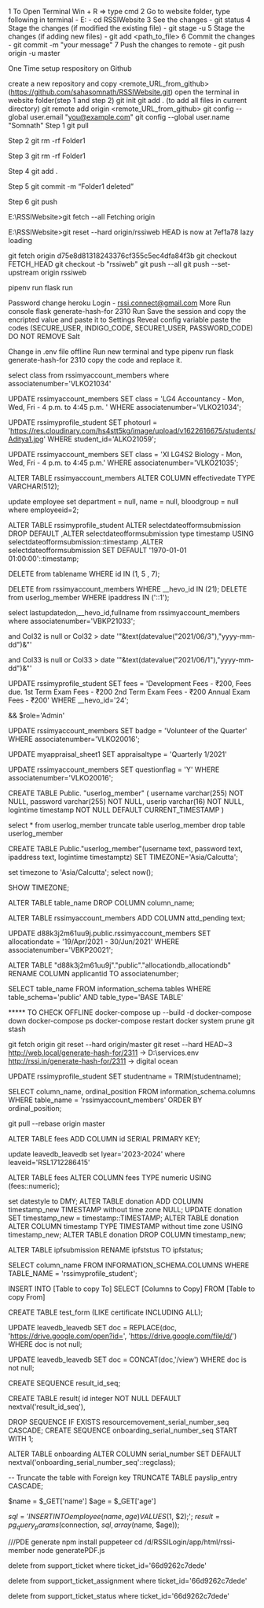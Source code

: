 1 To Open Terminal Win + R => type cmd 2 Go to website folder, type following in terminal - E: - cd RSSIWebsite 3 See the changes - git status 4 Stage the changes (if modified the existing file) - git stage -u 5 Stage the changes (if adding new files) - git add <path_to_file> 6 Commit the changes - git commit -m "your message" 7 Push the changes to remote - git push origin -u master

One Time setup respository on Github

create a new repository and copy <remote_URL_from_github> (https://github.com/sahasomnath/RSSIWebsite.git)
open the terminal in website folder(step 1 and step 2)
git init
git add . (to add all files in current directory)
git remote add origin <remote_URL_from_github>
git config --global user.email "you@example.com"
git config --global user.name "Somnath"
Step 1 git pull

Step 2 git rm -rf Folder1

Step 3 git rm -rf Folder1

Step 4 git add .

Step 5 git commit -m “Folder1 deleted”

Step 6 git push

E:\RSSIWebsite>git fetch --all Fetching origin

E:\RSSIWebsite>git reset --hard origin/rssiweb HEAD is now at 7ef1a78 lazy loading

git fetch origin d75e8d81318243376cf355c5ec4dfa84f3b git checkout FETCH_HEAD git checkout -b "rssiweb" git push --all git push --set-upstream origin rssiweb

pipenv run flask run

Password change
heroku Login - rssi.connect@gmail.com More Run console flask generate-hash-for 2310 Run Save the session and copy the encripted value and paste it to Settings Reveal config variable paste the codes (SECURE_USER, INDIGO_CODE, SECURE1_USER, PASSWORD_CODE) DO NOT REMOVE Salt

Change in .env file offline
Run new terminal and type pipenv run flask generate-hash-for 2310 copy the code and replace it.

select class from rssimyaccount_members where associatenumber='VLKO21034'

UPDATE rssimyaccount_members SET class = 'LG4 Accountancy - Mon, Wed, Fri - 4 p.m. to 4:45 p.m.
' WHERE associatenumber='VLKO21034';

UPDATE rssimyprofile_student SET photourl = 'https://res.cloudinary.com/hs4stt5kg/image/upload/v1622616675/students/Aditya1.jpg' WHERE student_id='ALKO21059';

UPDATE rssimyaccount_members SET class = 'XI LG4S2 Biology - Mon, Wed, Fri - 4 p.m. to 4:45 p.m.' WHERE associatenumber='VLKO21035';

ALTER TABLE rssimyaccount_members ALTER COLUMN effectivedate TYPE VARCHAR(512);

update employee set department = null, name = null, bloodgroup = null where employeeid=2;

ALTER TABLE rssimyprofile_student ALTER selectdateofformsubmission DROP DEFAULT ,ALTER selectdateofformsubmission type timestamp USING selectdateofformsubmission::timestamp ,ALTER selectdateofformsubmission SET DEFAULT '1970-01-01 01:00:00'::timestamp;

DELETE from tablename WHERE id IN (1, 5 , 7);

DELETE from rssimyaccount_members WHERE __hevo_id IN (21); DELETE from userlog_member WHERE ipaddress IN ('::1');

select lastupdatedon,__hevo_id,fullname from rssimyaccount_members where associatenumber='VBKP21033';

and Col32 is null or Col32 > date '"&text(datevalue("2021/06/3"),"yyyy-mm-dd")&"'

and Col33 is null or Col33 > date '"&text(datevalue("2021/06/1"),"yyyy-mm-dd")&"'

UPDATE rssimyprofile_student SET fees = 'Development Fees - ₹200, Fees due.
1st Term Exam Fees - ₹200
2nd Term Exam Fees - ₹200
Annual Exam Fees - ₹200' WHERE __hevo_id='24';

&& $role='Admin'

UPDATE rssimyaccount_members SET badge = 'Volunteer of the Quarter' WHERE associatenumber='VLKO20016';

UPDATE myappraisal_sheet1
SET appraisaltype = 'Quarterly 1/2021'

UPDATE rssimyaccount_members SET questionflag = 'Y' WHERE associatenumber='VLKO20016';

CREATE TABLE Public. "userlog_member" ( username varchar(255) NOT NULL, password varchar(255) NOT NULL, userip varchar(16) NOT NULL, logintime timestamp NOT NULL DEFAULT CURRENT_TIMESTAMP )

select * from userlog_member truncate table userlog_member drop table userlog_member

CREATE TABLE Public."userlog_member"(username text, password text, ipaddress text, logintime timestamptz) SET TIMEZONE='Asia/Calcutta';

set timezone to 'Asia/Calcutta'; select now();

SHOW TIMEZONE;

ALTER TABLE table_name DROP COLUMN column_name;

ALTER TABLE rssimyaccount_members ADD COLUMN attd_pending text;

UPDATE d88k3j2m61uu9j.public.rssimyaccount_members SET allocationdate = '19/Apr/2021 - 30/Jun/2021' WHERE associatenumber='VBKP20021';

ALTER TABLE "d88k3j2m61uu9j"."public"."allocationdb_allocationdb" RENAME COLUMN applicantid TO associatenumber;

SELECT table_name FROM information_schema.tables WHERE table_schema='public' AND table_type='BASE TABLE'

***** TO CHECK OFFLINE
docker-compose up --build -d
docker-compose down
docker-compose ps
docker-compose restart
docker system prune
git stash

git fetch origin
git reset --hard origin/master
git reset --hard HEAD~3
http://web.local/generate-hash-for/2311 -> D:\services\.env
http://rssi.in/generate-hash-for/2311 -> digital ocean

UPDATE rssimyprofile_student
SET studentname = TRIM(studentname);

SELECT column_name, ordinal_position
FROM information_schema.columns
WHERE table_name = 'rssimyaccount_members'
ORDER BY ordinal_position;


git pull --rebase origin master

ALTER TABLE fees
ADD COLUMN id SERIAL PRIMARY KEY;

update leavedb_leavedb
set lyear='2023-2024'
where leaveid='RSL1712286415'

ALTER TABLE fees ALTER COLUMN fees TYPE numeric USING (fees::numeric);

set datestyle to DMY;
ALTER TABLE donation ADD COLUMN timestamp_new TIMESTAMP without time zone NULL;
UPDATE donation SET timestamp_new = timestamp::TIMESTAMP;
ALTER TABLE donation ALTER COLUMN timestamp TYPE TIMESTAMP without time zone USING timestamp_new;
ALTER TABLE donation DROP COLUMN timestamp_new;

ALTER TABLE ipfsubmission 
RENAME ipfststus TO ipfstatus;

SELECT column_name FROM INFORMATION_SCHEMA.COLUMNS WHERE TABLE_NAME = 'rssimyprofile_student';

INSERT INTO [Table to copy To]
SELECT [Columns to Copy]
FROM [Table to copy From]


CREATE TABLE test_form (LIKE certificate INCLUDING ALL);

UPDATE leavedb_leavedb
SET doc = REPLACE(doc, 'https://drive.google.com/open?id=', 'https://drive.google.com/file/d/')
WHERE doc is not null;

UPDATE leavedb_leavedb
SET doc = CONCAT(doc,'/view')
WHERE doc is not null;

<!--How to create auto serial number -->

CREATE SEQUENCE result_id_seq;

CREATE TABLE result(
id integer NOT NULL DEFAULT nextval('result_id_seq'),

DROP SEQUENCE IF EXISTS resourcemovement_serial_number_seq CASCADE;
CREATE SEQUENCE onboarding_serial_number_seq START WITH 1;

ALTER TABLE onboarding ALTER COLUMN serial_number SET DEFAULT nextval('onboarding_serial_number_seq'::regclass);



-- Truncate the table with Foreign key
TRUNCATE TABLE payslip_entry CASCADE;

<!-- Secure-->
$name = $_GET['name']
$age = $_GET['age']

$sql = 'INSERT INTO employee (name, age) VALUES($1, $2);';
$result = pg_query_params($connection, $sql, array($name, $age));


///PDE generate
npm install puppeteer
cd /d/RSSILogin/app/html/rssi-member
node generatePDF.js

delete from support_ticket where ticket_id='66d9262c7dede'

delete from support_ticket_assignment where ticket_id='66d9262c7dede'

delete from support_ticket_status where ticket_id='66d9262c7dede'